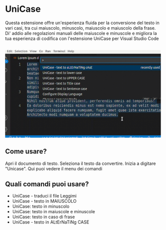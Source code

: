 # UniCase

Questa estensione offre un'esperienza fluida per la conversione del testo in vari casi, tra cui maiuscolo, minuscolo, maiuscolo e maiuscolo della frase. Di' addio alle regolazioni manuali delle maiuscole e minuscole e migliora la tua esperienza di codifica con l'estensione UniCase per Visual Studio Code

##

[![Estensione Vscode](/translations/demo.gif 'Demo estensione Vscode')](https://learnwithyan.com)

## Come usare?

Apri il documento di testo. Seleziona il testo da convertire. Inizia a digitare "Unicase". Qui puoi vedere il menu dei comandi

## Quali comandi puoi usare?

- UniCase - traduci il file Leggimi
- UniCase - testo in MAIUSCOLO
- UniCase: testo in minuscolo
- UniCase: testo in maiuscole e minuscole
- UniCase: testo in caso di frase
- UniCase - testo in ALtErNaTiNg CASE

#
